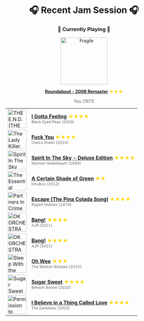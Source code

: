 <div align='center'>

# 🎧 Recent Jam Session 🎧

<h3>🎵 Currently Playing 🎵</h3>

<a href="https://open.spotify.com/track/7lPjS6Yd4lRk4BsboDsm1H"><img src="https://i.scdn.co/image/ab67616d0000b27356325ff85cba9491cf55c215" width="150" height="150" alt="Fragile" /></a>

<b><a href="https://open.spotify.com/track/7lPjS6Yd4lRk4BsboDsm1H">Roundabout - 2008 Remaster</a></b><span style="color: gold;"> ★★★</span>

<span style="color: #666;">Yes (1971)</span>

<table style='margin: 0 auto; max-width: 550px;'>
<tr>
<td width="60"><a href="https://open.spotify.com/track/2H1047e0oMSj10dgp7p2VG"><img src="https://i.scdn.co/image/ab67616d0000b273382514f0114ba8f4a16d5db4" width="60" height="60" alt="THE E.N.D. (THE ENERGY NEVER DIES)" /></a></td>
<td><b><a href="https://open.spotify.com/track/2H1047e0oMSj10dgp7p2VG">I Gotta Feeling</a></b> <span style="color: gold;"> ★★★★</span><br><span style="font-size: 12px; color: #666;">Black Eyed Peas (2009)</span></td>
</tr>
<tr>
<td width="60"><a href="https://open.spotify.com/track/4ycLiPVzE5KamivXrAzGFG"><img src="https://i.scdn.co/image/ab67616d0000b2736f50b3400595b123a916e0dc" width="60" height="60" alt="The Lady Killer" /></a></td>
<td><b><a href="https://open.spotify.com/track/4ycLiPVzE5KamivXrAzGFG">Fuck You</a></b> <span style="color: gold;"> ★★★★</span><br><span style="font-size: 12px; color: #666;">CeeLo Green (2010)</span></td>
</tr>
<tr>
<td width="60"><a href="https://open.spotify.com/track/0jvN7eQJJt4nxQzgQfZ1SP"><img src="https://i.scdn.co/image/ab67616d0000b2735c1c4d3d94d0e845bd1ebec1" width="60" height="60" alt="Spirit In The Sky (Deluxe Edition)" /></a></td>
<td><b><a href="https://open.spotify.com/track/0jvN7eQJJt4nxQzgQfZ1SP">Spirit In The Sky - Deluxe Edition</a></b> <span style="color: gold;"> ★★★★</span><br><span style="font-size: 12px; color: #666;">Norman Greenbaum (1969)</span></td>
</tr>
<tr>
<td width="60"><a href="https://open.spotify.com/track/0jsewWZyADoEa4Fc5rtGpL"><img src="https://i.scdn.co/image/ab67616d0000b273e8319498d4779ebc56e82c6b" width="60" height="60" alt="The Essential Incubus" /></a></td>
<td><b><a href="https://open.spotify.com/track/0jsewWZyADoEa4Fc5rtGpL">A Certain Shade of Green</a></b> <span style="color: gold;"> ★★</span><br><span style="font-size: 12px; color: #666;">Incubus (2012)</span></td>
</tr>
<tr>
<td width="60"><a href="https://open.spotify.com/track/5IMtdHjJ1OtkxbGe4zfUxQ"><img src="https://i.scdn.co/image/ab67616d0000b273af7afb5c49afd3133fa2a6c9" width="60" height="60" alt="Partners In Crime" /></a></td>
<td><b><a href="https://open.spotify.com/track/5IMtdHjJ1OtkxbGe4zfUxQ">Escape (The Pina Colada Song)</a></b> <span style="color: gold;"> ★★★★</span><br><span style="font-size: 12px; color: #666;">Rupert Holmes (1979)</span></td>
</tr>
<tr>
<td width="60"><a href="https://open.spotify.com/track/4SQLQfcR0vhyIN4uPBlc0d"><img src="https://i.scdn.co/image/ab67616d0000b2730b2dd5b222295ed11c07954c" width="60" height="60" alt="OK ORCHESTRA" /></a></td>
<td><b><a href="https://open.spotify.com/track/4SQLQfcR0vhyIN4uPBlc0d">Bang!</a></b> <span style="color: gold;"> ★★★★</span><br><span style="font-size: 12px; color: #666;">AJR (2021)</span></td>
</tr>
<tr>
<td width="60"><a href="https://open.spotify.com/track/4SQLQfcR0vhyIN4uPBlc0d"><img src="https://i.scdn.co/image/ab67616d0000b2730b2dd5b222295ed11c07954c" width="60" height="60" alt="OK ORCHESTRA" /></a></td>
<td><b><a href="https://open.spotify.com/track/4SQLQfcR0vhyIN4uPBlc0d">Bang!</a></b> <span style="color: gold;"> ★★★★</span><br><span style="font-size: 12px; color: #666;">AJR (2021)</span></td>
</tr>
<tr>
<td width="60"><a href="https://open.spotify.com/track/1PAgr8FeaUCbPEbpZXPsDv"><img src="https://i.scdn.co/image/ab67616d0000b273e38fff2b150ef397d024ff02" width="60" height="60" alt="Sleep With the Lights On" /></a></td>
<td><b><a href="https://open.spotify.com/track/1PAgr8FeaUCbPEbpZXPsDv">Oh Wee</a></b> <span style="color: gold;"> ★★★</span><br><span style="font-size: 12px; color: #666;">The Wanton Bishops (2015)</span></td>
</tr>
<tr>
<td width="60"><a href="https://open.spotify.com/track/5ZzaQW3InamKZ0KdJVQ1GO"><img src="https://i.scdn.co/image/ab67616d0000b27388111edd78a2abc370864319" width="60" height="60" alt="Sugar Sweet" /></a></td>
<td><b><a href="https://open.spotify.com/track/5ZzaQW3InamKZ0KdJVQ1GO">Sugar Sweet</a></b> <span style="color: gold;"> ★★★★</span><br><span style="font-size: 12px; color: #666;">Benson Boone (2023)</span></td>
</tr>
<tr>
<td width="60"><a href="https://open.spotify.com/track/756CJtQRFSxEx9jV4P9hpA"><img src="https://i.scdn.co/image/ab67616d0000b2734d54f9eccf5646d0f7a1bd30" width="60" height="60" alt="Permission to Land" /></a></td>
<td><b><a href="https://open.spotify.com/track/756CJtQRFSxEx9jV4P9hpA">I Believe in a Thing Called Love</a></b> <span style="color: gold;"> ★★★★</span><br><span style="font-size: 12px; color: #666;">The Darkness (2003)</span></td>
</tr>
</table>
</div>

